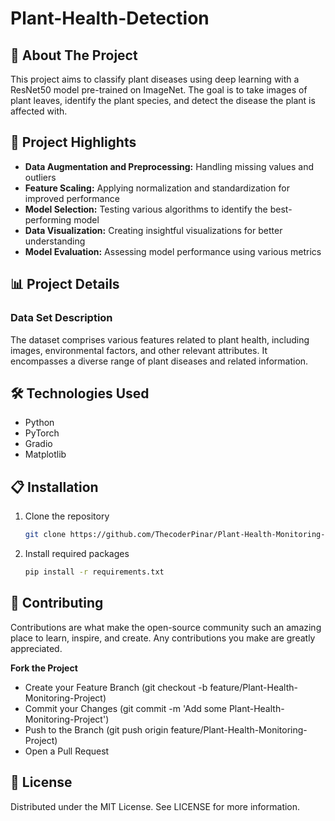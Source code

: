 # Plant-Health-Detection

## 🏡 About The Project

This project aims to classify plant diseases using deep learning with a ResNet50 model pre-trained on ImageNet. The goal is to take images of plant leaves, identify the plant species, and detect the disease the plant is affected with.

## 🚀 Project Highlights

- **Data Augmentation and Preprocessing:** Handling missing values and outliers
- **Feature Scaling:** Applying normalization and standardization for improved performance
- **Model Selection:** Testing various algorithms to identify the best-performing model
- **Data Visualization:** Creating insightful visualizations for better understanding
- **Model Evaluation:** Assessing model performance using various metrics

## 📊 Project Details

### Data Set Description

The dataset comprises various features related to plant health, including images, environmental factors, and other relevant attributes. It encompasses a diverse range of plant diseases and related information.

## 🛠️ Technologies Used

- Python
- PyTorch
- Gradio
- Matplotlib

## 📋 Installation

1. Clone the repository
   ```sh
   git clone https://github.com/ThecoderPinar/Plant-Health-Monitoring-Project.git
2. Install required packages
   ```sh
   pip install -r requirements.txt

## 🤝 Contributing
Contributions are what make the open-source community such an amazing place to learn, inspire, and create. Any contributions you make are greatly appreciated.

  **Fork the Project**
- Create your Feature Branch (git checkout -b feature/Plant-Health-Monitoring-Project)
- Commit your Changes (git commit -m 'Add some Plant-Health-Monitoring-Project')
- Push to the Branch (git push origin feature/Plant-Health-Monitoring-Project)
- Open a Pull Request

## 📝 License
Distributed under the MIT License. See LICENSE for more information.
